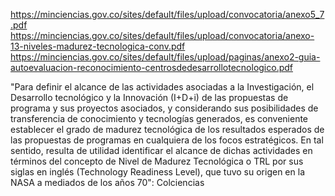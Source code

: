 https://minciencias.gov.co/sites/default/files/upload/convocatoria/anexo5_7.pdf
https://minciencias.gov.co/sites/default/files/upload/convocatoria/anexo-13-niveles-madurez-tecnologica-conv.pdf
https://minciencias.gov.co/sites/default/files/upload/paginas/anexo2-guia-autoevaluacion-reconocimiento-centrosdedesarrollotecnologico.pdf

"Para definir el alcance de las actividades asociadas a la Investigación, el Desarrollo
tecnológico y la Innovación (I+D+i) de las propuestas de programa y sus proyectos
asociados, y considerando sus posibilidades de transferencia de conocimiento y
tecnologías generados, es conveniente establecer el grado de madurez tecnológica de los
resultados esperados de las propuestas de programas en cualquiera de los focos
estratégicos. En tal sentido, resulta de utilidad identificar el alcance de dichas actividades
en términos del concepto de Nivel de Madurez Tecnológica o TRL por sus siglas en inglés
(Technology Readiness Level), que tuvo su origen en la NASA a mediados de los años 70": Colciencias
